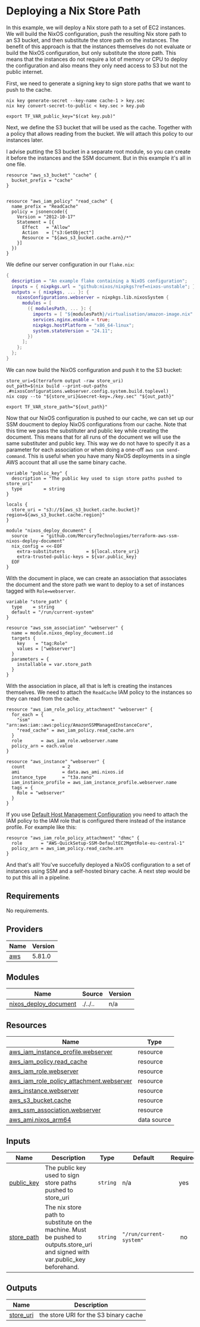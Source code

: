 # Deploying a Nix Store Path

In this example, we will deploy a Nix store path to a set of EC2 instances.  We
will build the NixOS configuration, push the resulting Nix store path to an S3
bucket, and then substitute the store path on the instances. The benefit of this
approach is that the instances themselves do not evaluate or build the NixOS
configuration, but only substitute the store path. This means that the instances
do not require a lot of memory or CPU to deploy the configuration and also means
they only need access to S3 but not the public internet.

First, we need to generate a signing key to sign store paths that we want to push to the cache.

```shell
nix key generate-secret --key-name cache-1 > key.sec
nix key convert-secret-to-public < key.sec > key.pub

export TF_VAR_public_key="$(cat key.pub)"
```

Next, we define the S3 bucket that will be used as the cache. Together with a policy that allows reading from the bucket. We
will attach this policy to our instances later.

I advise putting the S3 bucket in a separate root module, so you can create it before
the instances and the SSM document. But in this example it's all in one file.

```hcl
resource "aws_s3_bucket" "cache" {
  bucket_prefix = "cache"
}


resource "aws_iam_policy" "read_cache" {
  name_prefix = "ReadCache"
  policy = jsonencode({
    Version = "2012-10-17"
    Statement = [{
      Effect   = "Allow"
      Action   = ["s3:GetObject"]
      Resource = "${aws_s3_bucket.cache.arn}/*"
    }]
  })
}
```

We define our server configuration in our `flake.nix`:

```nix
{
  description = "An example flake containing a NixOS configuration";
  inputs = { nixpkgs.url = "github:nixos/nixpkgs?ref=nixos-unstable"; };
  outputs = { nixpkgs, ... }: {
    nixosConfigurations.webserver = nixpkgs.lib.nixosSystem {
      modules = [
        ({ modulesPath, ... }: {
          imports = [ "${modulesPath}/virtualisation/amazon-image.nix" ];
          services.nginx.enable = true;
          nixpkgs.hostPlatform = "x86_64-linux";
          system.stateVersion = "24.11";
        })
      ];
    };
  };
}
```

We can now build the NixOS configuration and push it to the S3 bucket:
```shell
store_uri=$(terraform output -raw store_uri)
out_path=$(nix build --print-out-paths .#nixosConfigurations.webserver.config.system.build.toplevel)
nix copy --to "${store_uri}&secret-key=./key.sec" "${out_path}"

export TF_VAR_store_path="${out_path}"
```

Now that our NixOS configuration is pushed to our cache, we can set up our SSM
doucment to deploy NixOS configurations from our cache.  Note that this time we
pass the substituter and public key while creating the document. This means that
for all runs of the document we will use the same substituter and public key.
This way we do not have to specify it as a parameter for each association or
when doing a one-off `aws ssm send-command`. This is useful when you have many
NixOS deployments in a single AWS account that all use the same binary cache.

```hcl
variable "public_key" {
  description = "The public key used to sign store paths pushed to store_uri"
  type        = string
}

locals {
  store_uri = "s3://${aws_s3_bucket.cache.bucket}?region=${aws_s3_bucket.cache.region}"
}

module "nixos_deploy_document" {
  source     = "github.com/MercuryTechnologies/terraform-aws-ssm-nixos-deploy-document"
  nix_config = <<-EOF
    extra-substituters        = ${local.store_uri}
    extra-trusted-public-keys = ${var.public_key}
  EOF
}
```


With the document in place, we can create an association that associates the document and
the store path we want to deploy to a set of instances tagged with `Role=webserver`.
```hcl
variable "store_path" {
  type    = string
  default = "/run/current-system"
}

resource "aws_ssm_association" "webserver" {
  name = module.nixos_deploy_document.id
  targets {
    key    = "tag:Role"
    values = ["webserver"]
  }
  parameters = {
    installable = var.store_path
  }
}
```

With the association in place, all that is left is creating the instances
themselves. We need to attach the `ReadCache` IAM policy to the instances so
they can read from the cache.
```hcl
resource "aws_iam_role_policy_attachment" "webserver" {
  for_each = {
    "ssm"        = "arn:aws:iam::aws:policy/AmazonSSMManagedInstanceCore",
    "read_cache" = aws_iam_policy.read_cache.arn
  }
  role       = aws_iam_role.webserver.name
  policy_arn = each.value
}

resource "aws_instance" "webserver" {
  count              = 2
  ami                = data.aws_ami.nixos.id
  instance_type      = "t3a.nano"
  iam_instance_profile = aws_iam_instance_profile.webserver.name
  tags = {
    Role = "webserver"
  }
}
```

If you use [Default Host Management Configuration](https://docs.aws.amazon.com/systems-manager/latest/userguide/fleet-manager-default-host-management-configuration.html) you need to attach the IAM policy to the IAM role that is configured there instead of the instance profile. For example like this:

```hcl
resource "aws_iam_role_policy_attachment" "dhmc" {
  role       = "AWS-QuickSetup-SSM-DefaultEC2MgmtRole-eu-central-1"
  policy_arn = aws_iam_policy.read_cache.arn
}
```

And that's all! You've succefully deployed a NixOS configuration to a set of instances
using SSM and a self-hosted binary cache. A next step would be to put this all in a pipeline.


<!-- BEGIN_TF_DOCS -->
## Requirements

No requirements.

## Providers

| Name | Version |
|------|---------|
| <a name="provider_aws"></a> [aws](#provider\_aws) | 5.81.0 |

## Modules

| Name | Source | Version |
|------|--------|---------|
| <a name="module_nixos_deploy_document"></a> [nixos\_deploy\_document](#module\_nixos\_deploy\_document) | ./../.. | n/a |

## Resources

| Name | Type |
|------|------|
| [aws_iam_instance_profile.webserver](https://registry.terraform.io/providers/hashicorp/aws/latest/docs/resources/iam_instance_profile) | resource |
| [aws_iam_policy.read_cache](https://registry.terraform.io/providers/hashicorp/aws/latest/docs/resources/iam_policy) | resource |
| [aws_iam_role.webserver](https://registry.terraform.io/providers/hashicorp/aws/latest/docs/resources/iam_role) | resource |
| [aws_iam_role_policy_attachment.webserver](https://registry.terraform.io/providers/hashicorp/aws/latest/docs/resources/iam_role_policy_attachment) | resource |
| [aws_instance.webserver](https://registry.terraform.io/providers/hashicorp/aws/latest/docs/resources/instance) | resource |
| [aws_s3_bucket.cache](https://registry.terraform.io/providers/hashicorp/aws/latest/docs/resources/s3_bucket) | resource |
| [aws_ssm_association.webserver](https://registry.terraform.io/providers/hashicorp/aws/latest/docs/resources/ssm_association) | resource |
| [aws_ami.nixos_arm64](https://registry.terraform.io/providers/hashicorp/aws/latest/docs/data-sources/ami) | data source |

## Inputs

| Name | Description | Type | Default | Required |
|------|-------------|------|---------|:--------:|
| <a name="input_public_key"></a> [public\_key](#input\_public\_key) | The public key used to sign store paths pushed to store\_uri | `string` | n/a | yes |
| <a name="input_store_path"></a> [store\_path](#input\_store\_path) | The nix store path to substitute on the machine. Must be pushed to outputs.store\_uri and signed with var.public\_key beforehand. | `string` | `"/run/current-system"` | no |

## Outputs

| Name | Description |
|------|-------------|
| <a name="output_store_uri"></a> [store\_uri](#output\_store\_uri) | the store URI for the S3 binary cache |
<!-- END_TF_DOCS -->